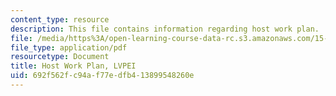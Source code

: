 ```yaml
---
content_type: resource
description: This file contains information regarding host work plan.
file: /media/https%3A/open-learning-course-data-rc.s3.amazonaws.com/15-s07-globalhealth-lab-spring-2013/692f562fc94af77edfb413899548260e_MIT15_S07S13_host_wor_lvp.pdf
file_type: application/pdf
resourcetype: Document
title: Host Work Plan, LVPEI
uid: 692f562f-c94a-f77e-dfb4-13899548260e
---
```

